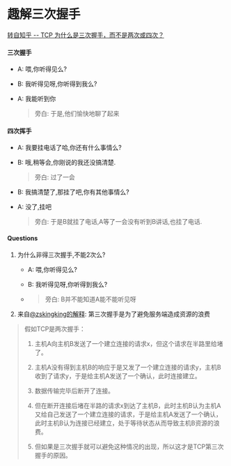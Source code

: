 # 趣解三次握手

[转自知乎 -- TCP 为什么是三次握手，而不是两次或四次？](https://www.zhihu.com/question/24853633)
#### 三次握手
* A: 喂,你听得见么? 
* B: 我听得见呀,你听得到我么?
* A: 我能听到你

  > 旁白: 于是,他们愉快地聊了起来

#### 四次挥手
* A: 我要挂电话了哈,你还有什么事情么?
* B: 哦,稍等会,你刚说的我还没搞清楚.

  > 旁白: 过了一会

* B: 我搞清楚了,那挂了吧,你有其他事情么?
* A: 没了,挂吧

  > 旁白: 于是B就挂了电话,A等了一会没有听到B讲话,也挂了电话.

#### Questions

1. 为什么非得三次握手,不能2次么?

   * A: 喂,你听得见么? 

   * B: 我听得见呀,你听得到我么?

   * > 旁白: B并不能知道A能不能听见呀

2.  来自[@zskingking的解释](https://www.jianshu.com/p/271b1c57bb0b): 第三次握手是为了避免服务端造成资源的浪费

  > 假如TCP是两次握手：
  >
  > 1. 主机A向主机B发送了一个建立连接的请求x，但这个请求在半路里给堵了。
  >
  > 2. 主机A没有得到主机B的响应于是又发了一个建立连接的请求y，主机B收到了请求y，于是给主机A发送了一个确认，此时连接建立。
  > 3. 数据传输完毕后断开了连接。
  > 4. 但在断开连接后堵在半路的请求x到达了主机B，此时主机B认为主机A又给自己发送了一个建立连接的请求，于是给主机A发送了一个确认，此时主机B认为连接已经建立，处于等待状态从而导致主机B资源的浪费。
  > 5. 但如果是三次握手就可以避免这种情况的出现，所以这才是TCP第三次握手的原因。

